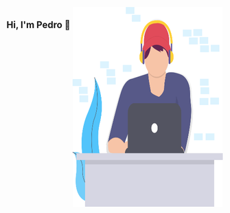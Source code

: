 <img align="right" src="https://github.com/pedroalves91/pedroalves91/blob/main/undraw_coding_6mjf.svg" alt="programmer" width=350px height=465px/>

## Hi, I'm Pedro 👋
